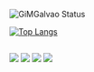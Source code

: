 
![GiMGalvao Status](https://github-readme-stats.vercel.app/api?username=GiMGalvao&show_icons=true&theme=dracula)

[![Top Langs](https://github-readme-stats.vercel.app/api/top-langs/?username=GiMGalvao&layout=compact)](https://github.com/GiMGalvao/github-readme-stats)
  
  ##
 
<div> 
  <a href="https://instagram.com/giovanna.id" target="_blank"><img src="https://img.shields.io/badge/-Instagram-%23E4405F?style=for-the-badge&logo=instagram&logoColor=white" target="_blank"></a>
  <a href="https://discord.gg/G9qjmdXM" target="_blank"><img src="https://img.shields.io/badge/Discord-7289DA?style=for-the-badge&logo=discord&logoColor=white" target="_blank"></a> 
  <a href = "mailto:giovannamgalvao@gmail.com"><img src="https://img.shields.io/badge/-Gmail-%23333?style=for-the-badge&logo=gmail&logoColor=white" target="_blank"></a>
  <a href="https://www.linkedin.com/in/gimgalvao" target="_blank"><img src="https://img.shields.io/badge/-LinkedIn-%230077B5?style=for-the-badge&logo=linkedin&logoColor=white" target="_blank"></a> 
  
</div>
